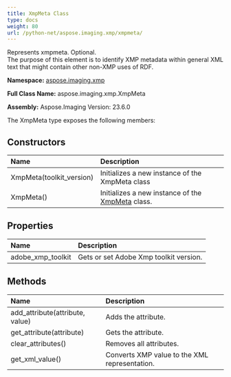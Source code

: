 ```yaml
---
title: XmpMeta Class
type: docs
weight: 80
url: /python-net/aspose.imaging.xmp/xmpmeta/
---
```


Represents xmpmeta. Optional.<br/>            The purpose of this element is to identify XMP metadata within general XML text that might contain other non-XMP uses of RDF.

**Namespace:** [aspose.imaging.xmp](/imaging/python-net/aspose.imaging.xmp/)

**Full Class Name:** aspose.imaging.xmp.XmpMeta

**Assembly:**  Aspose.Imaging Version: 23.6.0

The XmpMeta type exposes the following members:
## **Constructors**
|**Name**|**Description**|
| :- | :- |
|XmpMeta(toolkit_version)|Initializes a new instance of the XmpMeta class|
|XmpMeta()|Initializes a new instance of the [XmpMeta](/imaging/python-net/aspose.imaging.xmp/xmpmeta/) class.|
## **Properties**
|**Name**|**Description**|
| :- | :- |
|adobe_xmp_toolkit|Gets or set Adobe Xmp toolkit version.|
## **Methods**
|**Name**|**Description**|
| :- | :- |
|add_attribute(attribute, value)|Adds the attribute.|
|get_attribute(attribute)|Gets the attribute.|
|clear_attributes()|Removes all attributes.|
|get_xml_value()|Converts XMP value to the XML representation.|
